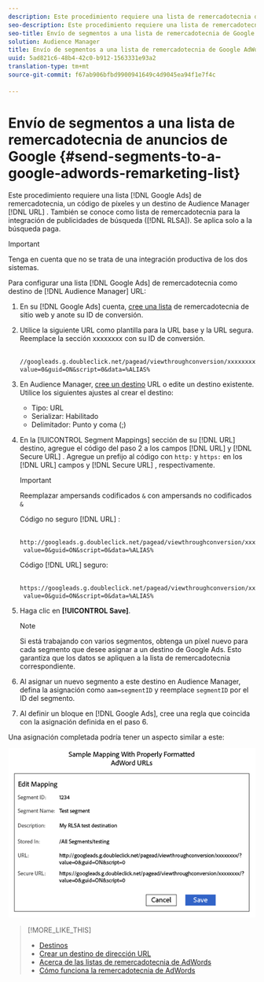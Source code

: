 ```yaml
---
description: Este procedimiento requiere una lista de remercadotecnia de AdWords, un código de píxeles y un destino de URL de Audience Manager. También se denomina lista de remercadotecnia para la integración de publicidades de búsqueda (RLSA). Se aplica solo a la búsqueda paga.
seo-description: Este procedimiento requiere una lista de remercadotecnia de AdWords, un código de píxeles y un destino de URL de Audience Manager. También se denomina lista de remercadotecnia para la integración de publicidades de búsqueda (RLSA). Se aplica solo a la búsqueda paga.
seo-title: Envío de segmentos a una lista de remercadotecnia de Google AdWords
solution: Audience Manager
title: Envío de segmentos a una lista de remercadotecnia de Google AdWords
uuid: 5ad821c6-48b4-42c0-b912-1563331e93a2
translation-type: tm+mt
source-git-commit: f67ab906bfbd9900941649c4d9045ea94f1e7f4c

---
```



# Envío de segmentos a una lista de remercadotecnia de anuncios de Google {#send-segments-to-a-google-adwords-remarketing-list}

Este procedimiento requiere una lista [!DNL Google Ads] de remercadotecnia, un código de píxeles y un destino de Audience Manager [!DNL URL] . También se conoce como lista de remercadotecnia para la integración de publicidades de búsqueda ([!DNL RLSA]). Se aplica solo a la búsqueda paga.

>[!IMPORTANT]
>Tenga en cuenta que no se trata de una integración productiva de los dos sistemas.

Para configurar una lista [!DNL Google Ads] de remercadotecnia como destino de [!DNL Audience Manager] URL:

1. En su [!DNL Google Ads] cuenta, [cree una lista](https://support.google.com/adwords/answer/2454064?hl=en) de remercadotecnia de sitio web y anote su ID de conversión.
1. Utilice la siguiente URL como plantilla para la URL base y la URL segura. Reemplace la sección xxxxxxxx con su ID de conversión.

   ```
    //googleads.g.doubleclick.net/pagead/viewthroughconversion/xxxxxxxx/?value=0&guid=ON&script=0&data=%ALIAS%
   ```

1. En Audience Manager, [cree un destino](../../features/destinations/create-url-destination.md) URL o edite un destino existente. Utilice los siguientes ajustes al crear el destino:
   * Tipo: URL
   * Serializar: Habilitado
   * Delimitador: Punto y coma (;)

1. En la [!UICONTROL Segment Mappings] sección de su [!DNL URL] destino, agregue el código del paso 2 a los campos [!DNL URL] y [!DNL Secure URL] . Agregue un prefijo al código con `http:` y `https:` en los [!DNL URL] campos y [!DNL Secure URL] , respectivamente.

   >[!IMPORTANT]
   >
   >Reemplazar ampersands codificados `&` con ampersands no codificados `&`

   Código no seguro [!DNL URL] :

   ```
    http://googleads.g.doubleclick.net/pagead/viewthroughconversion/xxxxxxxx/?
    value=0&guid=ON&script=0&data=%ALIAS%
   ```

   Código [!DNL URL] seguro:

   ```
    https://googleads.g.doubleclick.net/pagead/viewthroughconversion/xxxxxxxx/?
    value=0&guid=ON&script=0&data=%ALIAS%
   ```

1. Haga clic en **[!UICONTROL Save]**.

   >[!NOTE]
   >
   >Si está trabajando con varios segmentos, obtenga un píxel nuevo para cada segmento que desee asignar a un destino de Google Ads. Esto garantiza que los datos se apliquen a la lista de remercadotecnia correspondiente.

1. Al asignar un nuevo segmento a este destino en Audience Manager, defina la asignación como `aam=segmentID` y reemplace `segmentID` por el ID del segmento.
1. Al definir un bloque en [!DNL Google Ads], cree una regla que coincida con la asignación definida en el paso 6.

Una asignación completada podría tener un aspecto similar a este:

![](../assets/rlsa_mapping.png)

>[!MORE_LIKE_THIS]
>
>* [Destinos](../../features/destinations/destinations.md)
>* [Crear un destino de dirección URL](../../features/destinations/create-url-destination.md)
>* [Acerca de las listas de remercadotecnia de AdWords](https://support.google.com/adwords/answer/2472738)
>* [Cómo funciona la remercadotecnia de AdWords](https://support.google.com/adwords/answer/2454000)

